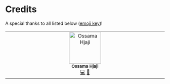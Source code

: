 # Credits

A special thanks to all listed below ([emoji key](https://allcontributors.org/docs/emoji-key))!

<!-- ALL-CONTRIBUTORS-LIST:START - Do not remove or modify this section -->
<!-- prettier-ignore-start -->
<!-- markdownlint-disable -->
<table>
  <tbody>
    <tr>
      <td align="center" valign="top" width="14.28%"><a href="https://github.com/o2sh"><img src="https://avatars.githubusercontent.com/u/13710835?v=4?s=100" width="100px;" alt="Ossama Hjaji"/><br /><sub><b>Ossama Hjaji</b></sub></a><br /><a href="#code-o2sh" title="Code">💻</a> <a href="#maintenance-o2sh" title="Maintenance">🚧</a></td>
    </tr>
  </tbody>
</table>

<!-- markdownlint-restore -->
<!-- prettier-ignore-end -->

<!-- ALL-CONTRIBUTORS-LIST:END -->

